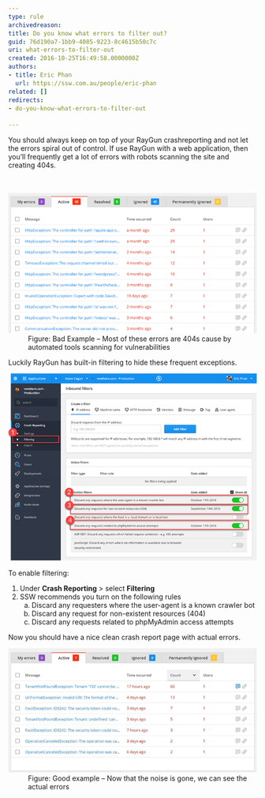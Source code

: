 ```yaml
---
type: rule
archivedreason: 
title: Do you know what errors to filter out?
guid: 76d190a7-1bb9-4085-9223-8c4615b50c7c
uri: what-errors-to-filter-out
created: 2016-10-25T16:49:58.0000000Z
authors:
- title: Eric Phan
  url: https://ssw.com.au/people/eric-phan
related: []
redirects:
- do-you-know-what-errors-to-filter-out

---
```



You should always keep on top of your RayGun crashreporting and not let the errors spiral out of control. If use RayGun with a web application, then you’ll frequently get a lot of errors with robots scanning the site and creating 404s.  <br>
<br><excerpt class='endintro'></excerpt><br>
<dl class="badImage"><dt> <img src="raygun-fileter-bad.png" alt="raygun-fileter-bad.png" /> </dt><dd>Figure: Bad Example – Most of these errors are 404s cause by automated tools scanning for vulnerabilities</dd>  </dl><p>Luckily RayGun has built-in filtering to hide these frequent exceptions.</p><dl class="image"><dt> <img src="raygun-filter.png" alt="raygun-filter.png" /> </dt></dl><p>To enable filtering:</p><ol><li>Under <b>Crash Reporting</b> &gt; select <b>Filtering</b><br></li><li>SSW recommends you turn on the following rules<ol style="list-style:lower-alpha;"><li>Discard any requesters where the user-agent is a known crawler bot</li><li>Discard any request for non-existent resources (404)</li><li>Discard any requests related to phpMyAdmin access attempts</li></ol></li></ol><p>Now you should have a nice clean crash report page with actual errors.</p><dl class="goodImage"><dt> <img src="raygun-filter-good.jpg" alt="raygun-filter-good.jpg" /> </dt><dd>Figure: Good example – Now that the noise is gone, we can see the actual errors</dd></dl> <br>


